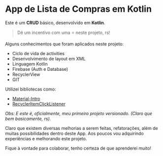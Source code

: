 # App de Lista de Compras em Kotlin

Este é um **CRUD** básico, desenvolvido em **Kotlin**.

>Dê um incentivo com uma ⭐ neste projeto, rs!

Alguns conhecimentos que foram aplicados neste projeto:
* Ciclo de vida de activities
* Desenvolvimento de layout em XML
* Linguagem Kotlin
* Firebase (Auth e Database)
* RecyclerView
* GIT

Utilizei bibliotecas como:
* [Material-Intro](https://github.com/heinrichreimer/material-intro)
* [RecyclerItemClickListener](https://github.com/jamiltondamasceno/RecyclerItemClickListener/blob/master/RecyclerItemClickListener.java)

_Obs: E este é, oficialmente, meu primeiro projeto versionado. (Claro que bem basicamente, rs)._

Claro que existem diversas melhorias a serem feitas, refatorações, além de muitas possibilidades dentro deste App.
Aos poucos vou adquirindo experiências e melhorando este projeto.

Fique à vontade para colaborar, tenho certeza de que aprenderei muito!
